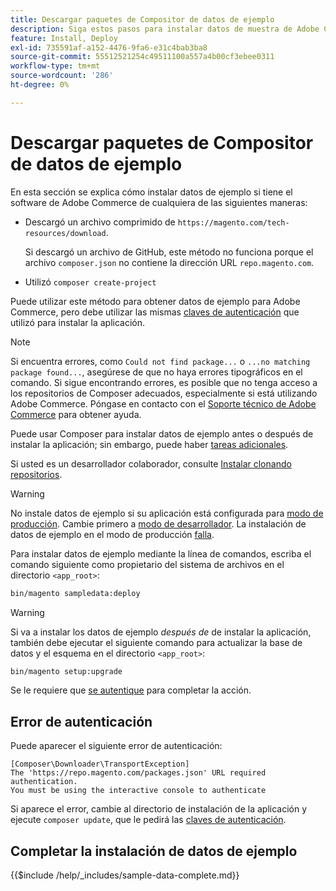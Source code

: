 ```yaml
---
title: Descargar paquetes de Compositor de datos de ejemplo
description: Siga estos pasos para instalar datos de muestra de Adobe Commerce mediante el Compositor PHP Package Manager.
feature: Install, Deploy
exl-id: 735591af-a152-4476-9fa6-e31c4bab3ba8
source-git-commit: 55512521254c49511100a557a4b00cf3ebee0311
workflow-type: tm+mt
source-wordcount: '286'
ht-degree: 0%

---
```


# Descargar paquetes de Compositor de datos de ejemplo

En esta sección se explica cómo instalar datos de ejemplo si tiene el software de Adobe Commerce de cualquiera de las siguientes maneras:

* Descargó un archivo comprimido de `https://magento.com/tech-resources/download`.

  Si descargó un archivo de GitHub, este método no funciona porque el archivo `composer.json` no contiene la dirección URL `repo.magento.com`.

* Utilizó `composer create-project`

Puede utilizar este método para obtener datos de ejemplo para Adobe Commerce, pero debe utilizar las mismas [claves de autenticación](../prerequisites/authentication-keys.md) que utilizó para instalar la aplicación.

>[!NOTE]
>
>Si encuentra errores, como `Could not find package...` o `...no matching package found...`, asegúrese de que no haya errores tipográficos en el comando. Si sigue encontrando errores, es posible que no tenga acceso a los repositorios de Composer adecuados, especialmente si está utilizando Adobe Commerce. Póngase en contacto con el [Soporte técnico de Adobe Commerce](https://support.magento.com/hc/en-us) para obtener ayuda.

Puede usar Composer para instalar datos de ejemplo antes o después de instalar la aplicación; sin embargo, puede haber [tareas adicionales](remove-or-update.md).

Si usted es un desarrollador colaborador, consulte [Instalar clonando repositorios](git-repositories.md).

>[!WARNING]
>
>No instale datos de ejemplo si su aplicación está configurada para [modo de producción](../../configuration/bootstrap/application-modes.md#production-mode). Cambie primero a [modo de desarrollador](../../configuration/bootstrap/application-modes.md#developer-mode). La instalación de datos de ejemplo en el modo de producción [falla](https://support.magento.com/hc/en-us/articles/360033824571#symptom-production-mode-trouble-samp-prod-).

Para instalar datos de ejemplo mediante la línea de comandos, escriba el comando siguiente como propietario del sistema de archivos en el directorio `<app_root>`:

```bash
bin/magento sampledata:deploy
```

>[!WARNING]
>
>Si va a instalar los datos de ejemplo _después de_ de instalar la aplicación, también debe ejecutar el siguiente comando para actualizar la base de datos y el esquema en el directorio `<app_root>`:

```bash
bin/magento setup:upgrade
```

Se le requiere que [se autentique](../prerequisites/authentication-keys.md) para completar la acción.

## Error de autenticación

Puede aparecer el siguiente error de autenticación:

```
[Composer\Downloader\TransportException]
The 'https://repo.magento.com/packages.json' URL required authentication.
You must be using the interactive console to authenticate
```

Si aparece el error, cambie al directorio de instalación de la aplicación y ejecute `composer update`, que le pedirá las [claves de autenticación](../prerequisites/authentication-keys.md).

## Completar la instalación de datos de ejemplo

{{$include /help/_includes/sample-data-complete.md}}

<!-- Last updated from includes: 2022-09-08 11:33:05 -->
